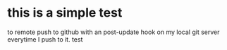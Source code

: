 # this is a simple test

to remote push to github with an post-update hook on my local git server everytime I push to it.
test
